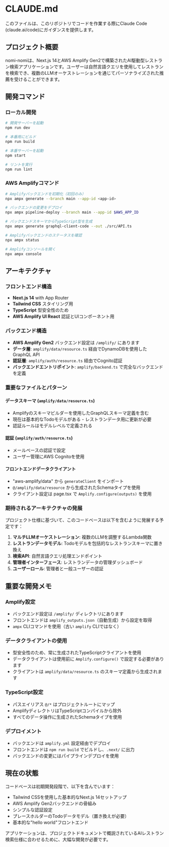 # CLAUDE.md

このファイルは、このリポジトリでコードを作業する際にClaude Code (claude.ai/code)にガイダンスを提供します。

## プロジェクト概要

nomi-nomiは、Next.js 14とAWS Amplify Gen2で構築されたAI駆動型レストラン検索アプリケーションです。ユーザーは自然言語クエリを使用してレストランを検索でき、複数のLLMオーケストレーションを通じてパーソナライズされた推薦を受けることができます。

## 開発コマンド

### ローカル開発
```bash
# 開発サーバーを起動
npm run dev

# 本番用にビルド
npm run build

# 本番サーバーを起動
npm start

# リントを実行
npm run lint
```

### AWS Amplifyコマンド
```bash
# Amplifyバックエンドを初期化（初回のみ）
npx ampx generate --branch main --app-id <app-id>

# バックエンドの変更をデプロイ
npx ampx pipeline-deploy --branch main --app-id $AWS_APP_ID

# バックエンドスキーマからTypeScript型を生成
npx ampx generate graphql-client-code --out ./src/API.ts

# Amplifyバックエンドのステータスを確認
npx ampx status

# Amplifyコンソールを開く
npx ampx console
```

## アーキテクチャ

### フロントエンド構造
- **Next.js 14** with App Router
- **Tailwind CSS** スタイリング用
- **TypeScript** 型安全性のため
- **AWS Amplify UI React** 認証とUIコンポーネント用

### バックエンド構造
- **AWS Amplify Gen2** バックエンド設定は `/amplify/` にあります
- **データ層**: `amplify/data/resource.ts` 経由でDynamoDBを使用したGraphQL API
- **認証層**: `amplify/auth/resource.ts` 経由でCognito認証
- **バックエンドエントリポイント**: `amplify/backend.ts` で完全なバックエンドを定義

### 重要なファイルとパターン

#### データスキーマ (`amplify/data/resource.ts`)
- Amplifyのスキーマビルダーを使用したGraphQLスキーマ定義を含む
- 現在は基本的なTodoモデルがある - レストランデータ用に更新が必要
- 認証ルールはモデルレベルで定義される

#### 認証 (`amplify/auth/resource.ts`)
- メールベースの認証で設定
- ユーザー管理にAWS Cognitoを使用

#### フロントエンドデータクライアント
- "aws-amplify/data" から `generateClient` をインポート
- `@/amplify/data/resource` から生成されたSchemaタイプを使用
- クライアント設定は page.tsx で `Amplify.configure(outputs)` を使用

### 期待されるアーキテクチャの発展

プロジェクト仕様に基づいて、このコードベースは以下を含むように発展する予定です：

1. **マルチLLMオーケストレーション**: 複数のLLMを調整するLambda関数
2. **レストランデータモデル**: Todoモデルを包括的なレストランスキーマに置き換え
3. **検索API**: 自然言語クエリ処理エンドポイント
4. **管理者インターフェース**: レストランデータの管理ダッシュボード
5. **ユーザーロール**: 管理者と一般ユーザーの認証

## 重要な開発メモ

### Amplify設定
- バックエンド設定は `/amplify/` ディレクトリにあります
- フロントエンドは `amplify_outputs.json`（自動生成）から設定を取得
- `ampx` CLIコマンドを使用（古い `amplify` CLIではなく）

### データクライアントの使用
- 型安全性のため、常に生成されたTypeScriptクライアントを使用
- データクライアントは使用前に `Amplify.configure()` で設定する必要があります
- クライアントは `amplify/data/resource.ts` のスキーマ定義から生成されます

### TypeScript設定
- パスエイリアス `@/*` はプロジェクトルートにマップ
- AmplifyディレクトリはTypeScriptコンパイルから除外
- すべてのデータ操作に生成されたSchemaタイプを使用

### デプロイメント
- バックエンドは `amplify.yml` 設定経由でデプロイ
- フロントエンドは `npm run build` でビルドし、`.next/` に出力
- バックエンドの変更にはパイプラインデプロイを使用

## 現在の状態

コードベースは初期開発段階で、以下を含んでいます：
- Tailwind CSSを使用した基本的なNext.js 14セットアップ
- AWS Amplify Gen2バックエンドの骨組み
- シンプルな認証設定
- プレースホルダーのTodoデータモデル（置き換えが必要）
- 基本的な"hello world"フロントエンド

アプリケーションは、プロジェクトドキュメントで概説されているAIレストラン検索仕様に合わせるために、大幅な開発が必要です。